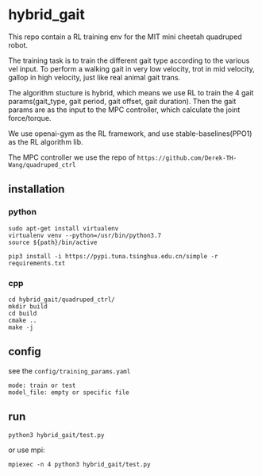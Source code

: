 # hybrid_gait

This repo contain a RL training env for the MIT mini cheetah quadruped robot.

The training task is to train the different gait type according to the various vel input. To perform a walking gait in very low velocity, trot in mid velocity, gallop in high velocity, just like real animal gait trans.

The algorithm stucture is hybrid, which means we use RL to train the 4 gait params(gait_type, gait period, gait offset, gait duration). Then the gait params are as the input to the MPC controller, which calculate the joint force/torque.

We use openai-gym as the RL framework, and use stable-baselines(PPO1) as the RL algorithm lib.

The MPC controller we use the repo of ```https://github.com/Derek-TH-Wang/quadruped_ctrl```


## installation
### python
```
sudo apt-get install virtualenv
virtualenv venv --python=/usr/bin/python3.7
source ${path}/bin/active

pip3 install -i https://pypi.tuna.tsinghua.edu.cn/simple -r requirements.txt
```
### cpp
```
cd hybrid_gait/quadruped_ctrl/
mkdir build
cd build
cmake ..
make -j
```

## config
see the ```config/training_params.yaml```
```
mode: train or test
model_file: empty or specific file
```

## run

```
python3 hybrid_gait/test.py
```
or use mpi:
```
mpiexec -n 4 python3 hybrid_gait/test.py
```




